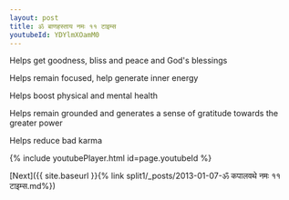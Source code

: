 ```yaml
---
layout: post
title: ॐ बाणहस्ताय नमः ११ टाइम्स
youtubeId: YDYlmXOamM0
---
```

 
 
Helps get goodness, bliss and peace and God's blessings
 
Helps remain focused, help generate inner energy 
 
Helps boost physical and mental health 
 
Helps remain grounded and generates a sense of gratitude towards the greater power 
 
Helps reduce bad karma
 
 
 
 


{% include youtubePlayer.html id=page.youtubeId %}
 
[Next]({{ site.baseurl }}{% link  split1/_posts/2013-01-07-ॐ कपालवथे नमः ११ टाइम्स.md%})
 
